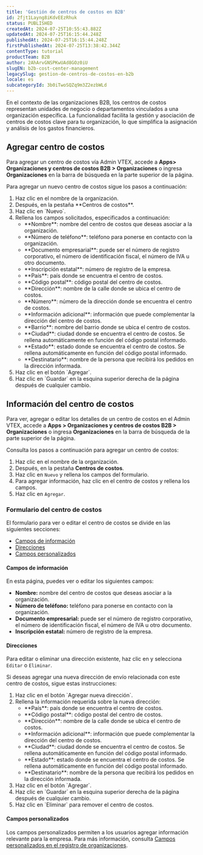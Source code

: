 ```yaml
---
title: 'Gestión de centros de costos en B2B'
id: 2fjt1Layng8iKdvEEzRhuk
status: PUBLISHED
createdAt: 2024-07-25T10:55:43.882Z
updatedAt: 2024-07-25T16:15:44.248Z
publishedAt: 2024-07-25T16:15:44.248Z
firstPublishedAt: 2024-07-25T13:38:42.344Z
contentType: tutorial
productTeam: B2B
author: 2AhArvGNSPKwUAd8GOz0iU
slugEN: b2b-cost-center-management
legacySlug: gestion-de-centros-de-costos-en-b2b
locale: es
subcategoryId: 3b0iTwoSQZq9m3Z2ezbWLd
---
```


En el contexto de las organizaciones B2B, los centros de costos representan unidades de negocio o departamentos vinculados a una organización específica. La funcionalidad facilita la gestión y asociación de centros de costos clave para tu organización, lo que simplifica la asignación y análisis de los gastos financieros.

## Agregar centro de costos
Para agregar un centro de costos vía Admin VTEX, accede a **Apps> Organizaciones y centros de costos B2B > Organizaciones** o ingresa **Organizaciones** en la barra de búsqueda en la parte superior de la página.

Para agregar un nuevo centro de costos sigue los pasos a continuación:

<ol>
  <li>Haz clic en el nombre de la organización.</li>
  <li>Después, en la pestaña **Centros de costos**.</li>
  <li>Haz clic en `Nuevo`.</li>
  <li>
    Rellena los campos solicitados, especificados a continuación:
    <ul>
      <li>**Nombre**: nombre del centro de costos que deseas asociar a la organización.</li>
      <li>**Número de teléfono**: teléfono para ponerse en contacto con la organización.</li>
      <li>**Documento empresarial**: puede ser el número de registro corporativo, el número de identificación fiscal, el número de IVA u otro documento.</li>
      <li>**Inscripción estatal**: número de registro de la empresa.</li>
      <li>**País**: país donde se encuentra el centro de costos.</li>
      <li>**Código postal**: código postal del centro de costos.</li>
      <li>**Dirección**: nombre de la calle donde se ubica el centro de costos.</li>
      <li>**Número**: número de la dirección donde se encuentra el centro de costos.</li>
      <li>**Información adicional**: información que puede complementar la dirección del centro de costos.</li>
      <li>**Barrio**: nombre del barrio donde se ubica el centro de costos.</li>
      <li>**Ciudad**: ciudad donde se encuentra el centro de costos. Se rellena automáticamente en función del código postal informado.</li>
      <li>**Estado**: estado donde se encuentra el centro de costos. Se rellena automáticamente en función del código postal informado.</li>
      <li>**Destinatario**: nombre de la persona que recibirá los pedidos en la dirección informada.</li>
    </ul>
  </li>
  <li>Haz clic en el botón `Agregar`.</li>
  <li>Haz clic en `Guardar` en la esquina superior derecha de la página después de cualquier cambio.</li>
</ol>

## Información del centro de costos
Para ver, agregar o editar los detalles de un centro de costos en el Admin VTEX, accede a **Apps > Organizaciones y centros de costos B2B > Organizaciones** o ingresa **Organizaciones** en la barra de búsqueda de la parte superior de la página.

Consulta los pasos a continuación para agregar un centro de costos:

1. Haz clic en el nombre de la organización.
2. Después, en la pestaña **Centros de costos**.
3. Haz clic en `Nuevo` y rellena los campos del formulario.
4. Para agregar información, haz clic en el centro de costos y rellena los campos.
5. Haz clic en `Agregar`. 

### Formulario del centro de costos
El formulario para ver o editar el centro de costos se divide en las siguientes secciones:
- [Campos de información](#campos-de-información)
- [Direcciones](#direcciones)
- [Campos personalizados](#campos-personalizados)

#### Campos de información
En esta página, puedes ver o editar los siguientes campos:
- **Nombre:** nombre del centro de costos que deseas asociar a la organización.
- **Número de teléfono:** teléfono para ponerse en contacto con la organización.
- **Documento empresarial:**  puede ser el número de registro corporativo, el número de identificación fiscal, el número de IVA u otro documento.
- **Inscripción estatal:** número de registro de la empresa.

#### Direcciones
Para editar o eliminar una dirección existente, haz clic en <i class="fas fa-ellipsis-v" aria-hidden="true"></i> y selecciona `Editar` o `Eliminar`.

Si deseas agregar una nueva dirección de envío relacionada con este centro de costos, sigue estas instrucciones:

<ol>
  <li>Haz clic en el botón `Agregar nueva dirección`.</li>
  <li>
    Rellena la información requerida sobre la nueva dirección:
    <ul>
      <li>**País**: país donde se encuentra el centro de costos.</li>
      <li>**Código postal**: código postal del centro de costos.</li>
      <li>**Dirección**: nombre de la calle donde se ubica el centro de costos.</li>
      <li>**Información adicional**: información que puede complementar la dirección del centro de costos.</li>
      <li>**Ciudad**: ciudad donde se encuentra el centro de costos. Se rellena automáticamente en función del código postal informado.</li>
      <li>**Estado**: estado donde se encuentra el centro de costos. Se rellena automáticamente en función del código postal informado.</li>
      <li>**Destinatario**: nombre de la persona que recibirá los pedidos en la dirección informada.</li>
    </ul>
  </li>
  <li>Haz clic en el botón `Agregar`.</li>
  <li>Haz clic en `Guardar` en la esquina superior derecha de la página después de cualquier cambio.</li>
  <li>Haz clic en `Eliminar` para remover el centro de costos.</li>
</ol>

#### Campos personalizados
Los campos personalizados permiten a los usuarios agregar información relevante para la empresa. Para más información, consulta [Campos personalizados en el registro  de organizaciones](https://help.vtex.com/es/tutorial/campos-personalizados-no-cadastro-de-organizacao--2MqEVusOvcbqagNwOuHA7f).

